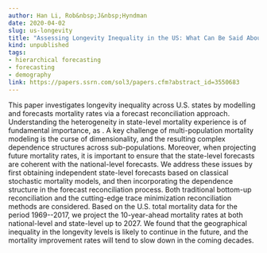 ```yaml
---
author: Han Li, Rob&nbsp;J&nbsp;Hyndman
date: 2020-04-02
slug: us-longevity
title: "Assessing Longevity Inequality in the US: What Can Be Said About the Future?"
kind: unpublished
tags:
- hierarchical forecasting
- forecasting
- demography
link: https://papers.ssrn.com/sol3/papers.cfm?abstract_id=3550683
---
```


This paper investigates longevity inequality across U.S. states by modelling and forecasts mortality rates via a forecast reconciliation approach. Understanding the heterogeneity in state-level mortality experience is of fundamental importance, as . A key challenge of multi-population mortality modeling is the curse of dimensionality, and the resulting complex dependence structures across sub-populations. Moreover, when projecting future mortality rates, it is important to ensure that the state-level forecasts are coherent with the national-level forecasts. We address these issues by first obtaining independent state-level forecasts based on classical stochastic mortality models, and then incorporating the dependence structure in the forecast reconciliation process. Both traditional bottom-up reconciliation and the cutting-edge trace minimization reconciliation methods are considered. Based on the U.S. total mortality data for the period 1969--2017, we project the 10-year-ahead mortality rates at both national-level and state-level up to 2027. We found that the geographical inequality in the longevity levels is likely to continue in the future, and the mortality improvement rates will tend to slow down in the coming decades.
